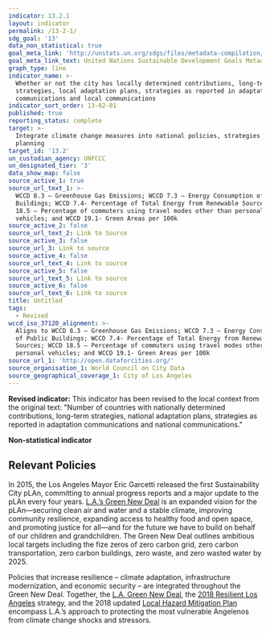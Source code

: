 ```yaml
---
indicator: 13.2.1
layout: indicator
permalink: /13-2-1/
sdg_goal: '13'
data_non_statistical: true
goal_meta_link: 'http://unstats.un.org/sdgs/files/metadata-compilation/Metadata-Goal-13.pdf'
goal_meta_link_text: United Nations Sustainable Development Goals Metadata (pdf 759kB)
graph_type: line
indicator_name: >-
  Whether or not the city has locally determined contributions, long-term
  strategies, local adaptation plans, strategies as reported in adaptation
  communications and local communications
indicator_sort_order: 13-02-01
published: true
reporting_status: complete
target: >-
  Integrate climate change measures into national policies, strategies and
  planning
target_id: '13.2'
un_custodian_agency: UNFCCC
un_designated_tier: '3'
data_show_map: false
source_active_1: true
source_url_text_1: >-
  WCCD 8.3 – Greenhouse Gas Emissions; WCCD 7.3 – Energy Consumption of Public
  Buildings; WCCD 7.4- Percentage of Total Energy from Renewable Sources; WCCD
  18.5 – Percentage of commuters using travel modes other than personal
  vehicles; and WCCD 19.1- Green Areas per 100k
source_active_2: false
source_url_text_2: Link to Source
source_active_3: false
source_url_3: Link to source
source_active_4: false
source_url_text_4: Link to source
source_active_5: false
source_url_text_5: Link to source
source_active_6: false
source_url_text_6: Link to source
title: Untitled
tags:
  - Revised
wccd_iso_37120_alignment: >-
  Aligns to WCCD 8.3 – Greenhouse Gas Emissions; WCCD 7.3 – Energy Consumption
  of Public Buildings; WCCD 7.4- Percentage of Total Energy from Renewable
  Sources; WCCD 18.5 – Percentage of commuters using travel modes other than
  personal vehicles; and WCCD 19.1- Green Areas per 100k
source_url_1: 'http://open.dataforcities.org/'
source_organisation_1: World Council on City Data
source_geographical_coverage_1: City of Los Angeles
---
```

**Revised indicator:** This indicator has been revised to the local context from the original text: "Number of countries with nationally determined contributions, long-term strategies, national adaptation plans, strategies as reported in adaptation communications and national communications."

**Non-statistical indicator**

## Relevant Policies
In 2015, the Los Angeles Mayor Eric Garcetti released the first Sustainability City pLAn, committing to annual progress reports and a major update to the pLAn every four years. [L.A.’s Green New Deal](https://plan.lamayor.org/targets/targets_plan.html) is an expanded vision for the pLAn—securing clean air and water and a stable climate, improving community resilience, expanding access to healthy food and open space, and promoting justice for all—and for the future we have to build on behalf of our children and grandchildren. The Green New Deal outlines ambitious local targets including the fize zeros of zero carbon grid, zero carbon transportation, zero carbon buildings, zero waste, and zero wasted water by 2025. 

Policies that increase resilience – climate adaptation, infrastructure modernization, and economic security – are integrated throughout the Green New Deal. Together, the [L.A. Green New Deal](https://plan.lamayor.org/targets/targets_plan.html), the [2018 Resilient Los Angeles](https://www.lamayor.org/sites/g/files/wph446/f/page/file/Resilient%20Los%20Angeles.pdf) strategy, and the 2018 updated [Local Hazard Mitigation Plan](https://emergency.lacity.org/sites/g/files/wph496/f/2018_LA_HMP_Final_2018-11-30.pdf) encompass L.A.’s approach to protecting the most vulnerable Angelenos from climate change shocks and stressors.
